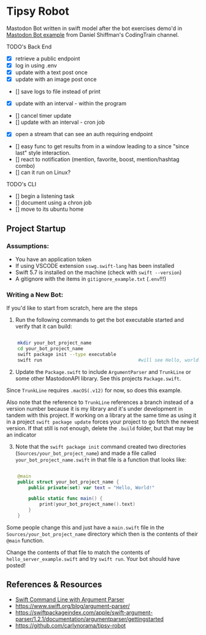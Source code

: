 # Tipsy Robot

Mastodon Bot written in swift model after the bot exercises demo'd in [Mastodon Bot example](https://thecodingtrain.com/tracks/mastodon) from Daniel Shiffman's CodingTrain channel.

TODO's Back End

- [x] retrieve a public endpoint
- [x] log in using .env
- [x] update with a text post once
- [x] update with an image post once
- [] save logs to file instead of print 
- [x] update with an interval - within the program
- [] cancel timer update
- [] update with an interval - cron job
- [x] open a stream that can see an auth requiring endpoint
- [] easy func to get results from in a window leading to a since "since last" style interaction. 
- [] react to notification (mention, favorite, boost, mention/hashtag combo)
- [] can it run on Linux?

TODO's CLI
- [] begin a listening task
- [] document using a chron job
- [] move to its ubuntu home
 

## Project Startup

### Assumptions: 
- You have an application token 
- If using VSCODE  extension `sswg.swift-lang` has been installed 
- Swift 5.7 is installed on the machine (check with `swift --version`)
- A gitignore with the items in `gitignore_example.txt` (`.env`!!!)

### Writing a New Bot: 

If you'd like to start from scratch, here are the steps

1) Run the following commands to get the bot executable started and verify that it can build:

```zsh

    mkdir your_bot_project_name
    cd your_bot_project_name
    swift package init --type executable
    swift run                                   #will see Hello, world! in console. 

```

2) Update the `Package.swift` to include `ArgumentParser` and `TrunkLine` or some other MastodonAPI library. See this projects `Package.swift`. 

Since `TrunkLine` requires `.macOS(.v12)` for now, so does this example. 

Also note that the reference to `TrunkLine` references a branch instead of a version number because it is my library and it's under development in tandem with this project. If working on a library at the same time as using it in a project `swift package update` forces your project to go fetch the newest version. If that still is not enough, delete the `.build` folder, but that may be an indicator

3) Note that the `swift package init` command created two directories (`Sources/your_bot_project_name`) and made a file called `your_bot_project_name.swift` in that file is a function that looks like:

```swift

    @main
    public struct your_bot_project_name {
        public private(set) var text = "Hello, World!"

        public static func main() {
            print(your_bot_project_name().text)
        }
    }

```

Some people change this and just have a `main.swift` file in the `Sources/your_bot_project_name` directory which then is the contents of their `@main` function. 

Change the contents of that file to match the contents of `hello_server_example.swift` and try `swift run`. Your bot should have posted! 


## References & Resources

- [Swift Command Line with Argument Parser](https://www.youtube.com/watch?v=pQt71tLmiac)
- https://www.swift.org/blog/argument-parser/
- https://swiftpackageindex.com/apple/swift-argument-parser/1.2.1/documentation/argumentparser/gettingstarted
- https://github.com/carlynorama/tipsy-robot
